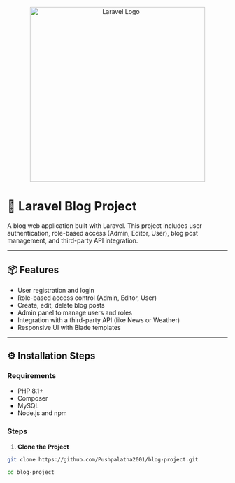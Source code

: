 <p align="center">
  <a href="https://laravel.com" target="_blank">
    <img src="https://raw.githubusercontent.com/laravel/art/master/logo-lockup/5%20SVG/2%20CMYK/1%20Full%20Color/laravel-logolockup-cmyk-red.svg" width="400" alt="Laravel Logo">
  </a>
</p>

# 📝 Laravel Blog Project

A blog web application built with Laravel. This project includes user authentication, role-based access (Admin, Editor, User), blog post management, and third-party API integration.

---

## 📦 Features

- User registration and login
- Role-based access control (Admin, Editor, User)
- Create, edit, delete blog posts
- Admin panel to manage users and roles
- Integration with a third-party API (like News or Weather)
- Responsive UI with Blade templates

---

## ⚙️ Installation Steps

### Requirements

- PHP 8.1+
- Composer
- MySQL
- Node.js and npm

### Steps

1. **Clone the Project**

```bash
git clone https://github.com/Pushpalatha2001/blog-project.git

cd blog-project



